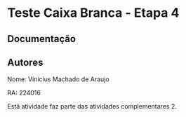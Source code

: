 # Teste Caixa Branca - Etapa 4

## Documentação



## Autores

Nome: Vinicius Machado de Araujo

RA: 224016

Está atividade faz parte das atividades complementares 2.
